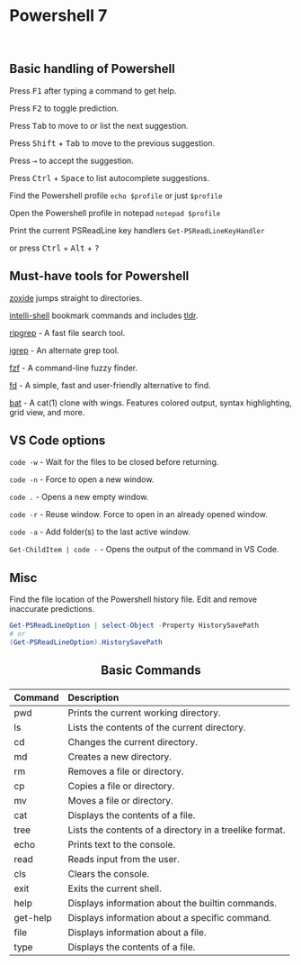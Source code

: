 # Powershell 7

<!-- toc -->

<br>  

## Basic handling of Powershell  

Press <kbd>F1</kbd> after typing a command to get help.

Press <kbd>F2</kbd> to toggle prediction.  

Press <kbd>Tab</kbd> to move to or list the next suggestion.  

Press <kbd>Shift</kbd> + <kbd>Tab</kbd> to move to the previous suggestion.  

Press <kbd>→</kbd> to accept the suggestion.  

Press <kbd>Ctrl</kbd> + <kbd>Space</kbd> to list autocomplete suggestions.

Find the Powershell profile `echo $profile` or just `$profile`  

Open the Powershell profile in notepad `notepad $profile`  

Print the current PSReadLine key handlers `Get-PSReadLineKeyHandler`  

or press <kbd>Ctrl</kbd> + <kbd>Alt</kbd> + <kbd>?</kbd>  

## Must-have tools for Powershell

[zoxide](https://github.com/ajeetdsouza/zoxide) jumps straight to directories.

[intelli-shell](https://github.com/lasantosr/intelli-shell) bookmark commands and includes [tldr](https://github.com/tldr-pages/tldr).

[ripgrep](https://github.com/BurntSushi/ripgrep) - A fast file search tool.  

[igrep](https://github.com/konradsz/igrep) - An alternate grep tool.

[fzf](https://github.com/junegunn/fzf) - A command-line fuzzy finder.  

[fd](https://github.com/sharkdp/fd) - A simple, fast and user-friendly alternative to find.  

[bat](https://github.com/sharkdp/bat) - A cat(1) clone with wings. Features colored output, syntax highlighting, grid view, and more.  

## VS Code options

`code -w` - Wait for the files to be closed before returning.

`code -n` - Force to open a new window.  

`code .` - Opens a new empty window.

`code -r` - Reuse window. Force to open in an already opened window.  

`code -a` - Add folder(s) to the last active window.  

`Get-ChildItem | code -` - Opens the output of the command in VS Code.  

## Misc

Find the file location of the Powershell history file. Edit and remove inaccurate predictions.  

```Powershell
Get-PSReadLineOption | select-Object -Property HistorySavePath
# or
(Get-PSReadLineOption).HistorySavePath
```

## <p style="text-align:center;">Basic Commands</p>

|Command|Description|  
|:---|:---|
|pwd | Prints the current working directory.  |  
|ls  |Lists the contents of the current directory.  |  
|cd  |Changes the current directory.  |  
|md|  Creates a new directory.  |  
|rm  |Removes a file or directory.  |  
|cp  |Copies a file or directory.  |  
|mv  |Moves a file or directory.  |  
|cat | Displays the contents of a file.  |  
|tree | Lists the contents of a directory in a treelike format. |  
|echo | Prints text to the console.  |  
|read | Reads input from the user.  |  
|cls | Clears the console.|  
|exit | Exits the current shell.  |  
|help | Displays information about the builtin commands.  |  
|get-help|  Displays information about a specific command.  |  
|file | Displays information about a file.  |  
|type | Displays the contents of a file.  |  
